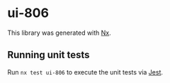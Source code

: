 # ui-806

This library was generated with [Nx](https://nx.dev).

## Running unit tests

Run `nx test ui-806` to execute the unit tests via [Jest](https://jestjs.io).
